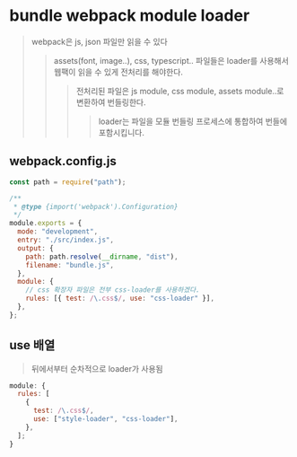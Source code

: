 # bundle webpack module loader

> webpack은 js, json 파일만 읽을 수 있다
>
> > assets(font, image..), css, typescript.. 파일들은 loader를 사용해서 웹팩이 읽을 수 있게 전처리를 해야한다.
> >
> > > 전처리된 파일은 js module, css module, assets module..로 변환하여 번들링한다.
> > >
> > > > loader는 파일을 모듈 번들링 프로세스에 통합하여 번들에 포함시킵니다.

## webpack.config.js

```js
const path = require("path");

/**
 * @type {import('webpack').Configuration}
 */
module.exports = {
  mode: "development",
  entry: "./src/index.js",
  output: {
    path: path.resolve(__dirname, "dist"),
    filename: "bundle.js",
  },
  module: {
    // css 확장자 파일은 전부 css-loader를 사용하겠다.
    rules: [{ test: /\.css$/, use: "css-loader" }],
  },
};
```

## use 배열

> 뒤에서부터 순차적으로 loader가 사용됨

```js
module: {
  rules: [
    {
      test: /\.css$/,
      use: ["style-loader", "css-loader"],
    },
  ];
}
```
